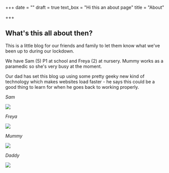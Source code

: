 +++
date = ""
draft = true
text_box = "Hi this an about page"
title = "About"

+++
## What's this all about then?

This is a little blog for our friends and family to let them know what we've been up to during our lockdown.

We have Sam (5) P1 at school and Freya (2) at nursery. Mummy works as a paramedic so she's very busy at the moment.

Our dad has set this blog up using some pretty geeky new kind of technology which makes websites load faster - he says this could be a good thing to learn for when he goes back to working properly.

_Sam_

![](/images/IMG_20200402_173744.jpg)

_Freya_

![](/images/IMG_20200418_161416.jpg)

_Mummy_

![](/images/IMG_20200413_162314.jpg)

_Daddy_

![](/images/IMG_20200402_173609.jpg)